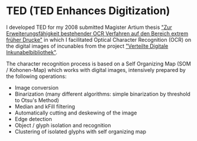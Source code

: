 TED (TED Enhances Digitization)
===============================

I developed TED for my 2008 submitted Magister Artium thesis ["Zur Erweiterungsfähigkeit bestehender OCR Verfahren auf den Bereich extrem früher Drucke"](_ma-thesis/MA_wieners.pdf) in which I facilitated Optical Character Recognition (OCR) on the digital images of incunables from the project ["Verteilte Digitale Inkunabelbibliothek"](http://inkunabeln.ub.uni-koeln.de/).

The character recognition process is based on a Self Organizing Map (SOM / Kohonen-Map) which works with digital images, intensively prepared by the following operations:

* Image conversion
* Binarization (many different algorithms: simple binarization by threshold to Otsu's Method)
* Median and kFill filtering
* Automatically cutting and deskewing of the image
* Edge detection
* Object / glyph isolation and recognition
* Clustering of isolated glyphs with self organizing map
